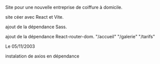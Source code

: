 Site pour une nouvelle entreprise de coiffure à domicile.

site céer avec React et Vite.

ajout de la dépendance Sass.

ajout de la dépendance React-router-dom.
"/accueil"
"/galerie"
"/tarifs"

Le 05/11/2003

instalation de axios en dépendance
